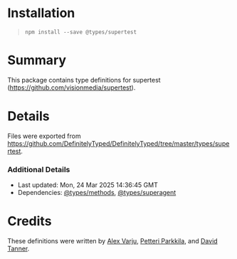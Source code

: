 # Installation
> `npm install --save @types/supertest`

# Summary
This package contains type definitions for supertest (https://github.com/visionmedia/supertest).

# Details
Files were exported from https://github.com/DefinitelyTyped/DefinitelyTyped/tree/master/types/supertest.

### Additional Details
 * Last updated: Mon, 24 Mar 2025 14:36:45 GMT
 * Dependencies: [@types/methods](https://npmjs.com/package/@types/methods), [@types/superagent](https://npmjs.com/package/@types/superagent)

# Credits
These definitions were written by [Alex Varju](https://github.com/varju), [Petteri Parkkila](https://github.com/pietu), and [David Tanner](https://github.com/DavidTanner).
